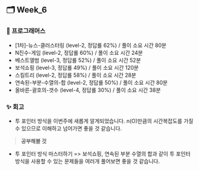 ## 🗂️ Week_6

### 👾 프로그래머스

- [1차]-뉴스-클러스터링 (level-2, 정답룔 62%) / 풀이 소요 시간 80분
- N진수-게임 (level-2, 정답룔 60%) / 풀이 소요 시간 24분
- 베스트앨범 (level-3, 정답룔 52%) / 풀이 소요 시간 52분
- 보석쇼핑 (level-3, 정답룔 49%) / 풀이 소요 시간 120분
- 스킬트리 (level-2, 정답룔 58%) / 풀이 소요 시간 28분
- 연속된-부분-수열의-합 (level-2, 정답룔 50%) / 풀이 소요 시간 80분
- 올바른-괄호의-갯수 (level-4, 정답룔 30%) / 풀이 소요 시간 38분

### ✨ 회고

- 투 포인터 방식을 이번주에 새롭게 알게되었습니다. n(O)만큼의 시간복잡도를 가질 수 있으므로 이해하고 넘어가면 좋을 것 같습니다.

> **공부해볼 것**

- 투 포인터 방식 마스터하기 
=> 보석쇼핑, 연속된 부분 수열의 합과 같이 투 포인터 방식을 사용할 수 있는 문제들을 여러개 풀어보면 좋을 것 같습니다.